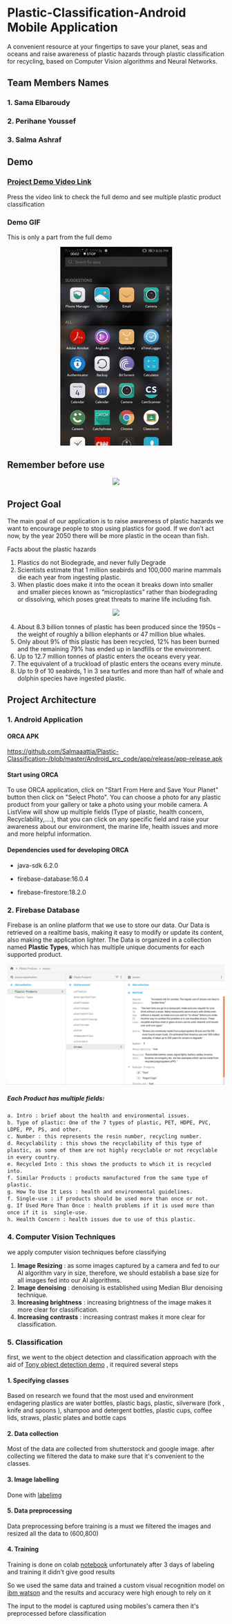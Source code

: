 # Plastic-Classification-Android Mobile Application

A convenient resource at your fingertips to save your planet, seas and oceans and raise awareness of plastic hazards through plastic classification for recycling, based on Computer Vision algorithms and Neural Networks.

## Team Members Names
### 1. Sama Elbaroudy
### 2. Perihane Youssef
### 3. Salma Ashraf 

## Demo 
### [Project Demo Video Link](https://drive.google.com/open?id=1LOtMQKHlAmZqM6DJC46BG5qehVZr3W4X)

Press the video link to check the full demo and see multiple plastic product classification

### Demo GIF
This is only a part from the full demo 
<p align="center">
  <img src="assets/demo.gif">
</p>

## Remember before use 

<p align="center">
  <img src="assets/dolphin.gif">
</p>

## Project Goal
The main goal of our application is to raise awareness of plastic hazards
we want to encourage people to stop using plastics for good. If we don’t act now, by the year 2050 there will be more plastic in the ocean than fish.

Facts about the plastic hazards
1. Plastics do not Biodegrade, and never fully Degrade
2. Scientists estimate that 1 million seabirds and 100,000 marine mammals die each year from ingesting plastic. 
3. When plastic does make it into the ocean it breaks down into smaller and smaller pieces known as “microplastics” rather than biodegrading or dissolving, which poses great threats to marine life including fish.

<p align="center">
  <img src="https://get-green-now.com/wp-content/uploads/2018/01/Microplastic-compressor.jpg">
</p>


4. About 8.3 billion tonnes of plastic has been produced since the 1950s – the weight of roughly a billion elephants or 47 million blue whales.
5. Only about 9% of this plastic has been recycled, 12% has been burned and the remaining 79% has ended up in landfills or the environment.
6. Up to 12.7 million tonnes of plastic enters the oceans every year.
7. The equivalent of a truckload of plastic enters the oceans every minute.
8. Up to 9 of 10 seabirds, 1 in 3 sea turtles and more than half of whale and dolphin species have ingested plastic.


## Project Architecture

### 1. Android Application

#### ORCA APK
https://github.com/Salmaaattia/Plastic-Classification-/blob/master/Android_src_code/app/release/app-release.apk

#### Start using ORCA

To use ORCA application, click on "Start From Here and Save Your Planet" button then click on "Select Photo". 
You can choose a photo for any plastic product from your gallery or take a photo using your mobile camera. 
A ListView will show up multiple fields (Type of plastic, health concern, Recyclability,....), that you can click on any specific field and raise your awareness about our environment, the marine life, health issues and more and more helpful information. 

#### Dependencies used for developing ORCA

- java-sdk 6.2.0

- firebase-database:16.0.4

- firebase-firestore:18.2.0


### 2. Firebase Database
Firebase is an online platform  that we use to store our data.
Our Data is retrieved on a realtime basis, making it easy to modify or update its content, also making the application lighter.
The Data is organized in a collection named __Plastic Types__, which has multiple unique documents for each supported product.

![](assets/IPPSC1) 

##### Each Product has multiple fields:

    a. Intro : brief about the health and environmental issues.  
    b. Type of plastic: One of the 7 types of plastic, PET, HDPE, PVC, LDPE, PP, PS, and other.
    c. Number : this represents the resin number, recycling number.
    d. Recyclability : this shows the recyclability of this type of plastic, as some of them are not highly recyclable or not recyclable in every country.
    e. Recycled Into : this shows the products to which it is recycled into.
    f. Similar Products : products manufactured from the same type of plastic.
    g. How To Use It Less : health and environmental guidelines.
    f. Single-use : if products should be used more than once or not.
    g. If Used More Than Once : health problems if it is used more than once if it is  single-use.
    h. Health Concern : health issues due to use of this plastic.
 
### 4. Computer Vision Techniques

we apply computer vision techniques before classifying 
  1. __Image Resizing__ :
  as some images captured by a camera and fed to our AI algorithm vary in size, therefore, we should establish a base size for all images fed into our AI algorithms.
  2. __Image denoising__ :
  denoising is established using Median Blur denoising technique.
  3. __Increasing brightness__ :
  increasing brightness of the image makes it more clear for classification.
  4. __Increasing contrasts__ :
  increasing contrast makes it more clear for classification.
  
### 5. Classification
first, we went to the object detection and classification approach with the aid of [Tony object detection demo](https://github.com/Tony607/object_detection_demo) , it required several steps
#### 1. Specifying classes 
Based on research we found that the most used and environment endagering plastics are water bottles, plastic bags, plastic,  silverware (fork , knife and spoons ), shampoo and detergent bottles, plastic cups, coffee lids, straws, plastic plates and bottle  caps
#### 2. Data collection
Most of the data are collected from shutterstock and google image.
after collecting we filtered the data to make sure that it's convenient to the classes.
#### 3. Image labelling 
Done with [labelimg](https://github.com/tzutalin/labelImg)
#### 5. Data preprocessing 
Data preprocessing before training is a must 
we filtered the images and resized all the data to (600,800) 
#### 4. Training
Training is done on colab [notebook](https://drive.google.com/open?id=1A7WDR2371HpOgmr-j3OBiYwr5bX0YIu7)
unfortunately after 3 days of labeling and training it didn't give good results

So we used the same data and trained a custom visual recognition model on [ibm watson](https://www.ibm.com/watson) and the results and accuracy were high enough to rely on it 

The input to the model is captured using mobiles's camera then it's preprocessed before classification 

